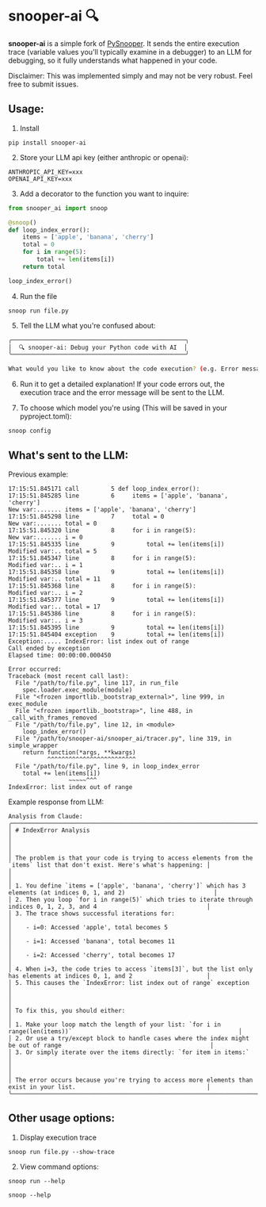 # snooper-ai 🔍

**snooper-ai** is a simple fork of [PySnooper](https://github.com/cool-RR/PySnooper). It sends the entire execution trace (variable values you'll typically examine in a debugger) to an LLM for debugging, so it fully understands what happened in your code.

Disclaimer: This was implemented simply and may not be very robust. Feel free to submit issues. 


## Usage:
1. Install
```
pip install snooper-ai
```
2. Store your LLM api key (either anthropic or openai):
```
ANTHROPIC_API_KEY=xxx
OPENAI_API_KEY=xxx
```
3. Add a decorator to the function you want to inquire:
```python
from snooper_ai import snoop

@snoop()
def loop_index_error():
    items = ['apple', 'banana', 'cherry']
    total = 0
    for i in range(5):
        total += len(items[i])
    return total

loop_index_error()

```
4. Run the file

```
snoop run file.py
```
5. Tell the LLM what you're confused about:
```bash
╭─────────────────────────────────────────────────╮
│  🔍 snooper-ai: Debug your Python code with AI  │
╰─────────────────────────────────────────────────╯

What would you like to know about the code execution? (e.g. Error messages, unexpected behavior, etc.):
```

6. Run it to get a detailed explanation! If your code errors out, the execution trace and the error message will be sent to the LLM.

7. To choose which model you're using (This will be saved in your pyproject.toml):
```
snoop config
```
## What's sent to the LLM:

Previous example:
```
17:15:51.845171 call         5 def loop_index_error():
17:15:51.845285 line         6     items = ['apple', 'banana', 'cherry']
New var:....... items = ['apple', 'banana', 'cherry']
17:15:51.845298 line         7     total = 0
New var:....... total = 0
17:15:51.845320 line         8     for i in range(5):
New var:....... i = 0
17:15:51.845335 line         9         total += len(items[i])
Modified var:.. total = 5
17:15:51.845347 line         8     for i in range(5):
Modified var:.. i = 1
17:15:51.845358 line         9         total += len(items[i])
Modified var:.. total = 11
17:15:51.845368 line         8     for i in range(5):
Modified var:.. i = 2
17:15:51.845377 line         9         total += len(items[i])
Modified var:.. total = 17
17:15:51.845386 line         8     for i in range(5):
Modified var:.. i = 3
17:15:51.845395 line         9         total += len(items[i])
17:15:51.845404 exception    9         total += len(items[i])
Exception:..... IndexError: list index out of range
Call ended by exception
Elapsed time: 00:00:00.000450

Error occurred:
Traceback (most recent call last):
  File "/path/to/file.py", line 117, in run_file
    spec.loader.exec_module(module)
  File "<frozen importlib._bootstrap_external>", line 999, in exec_module
  File "<frozen importlib._bootstrap>", line 488, in _call_with_frames_removed
  File "/path/to/file.py", line 12, in <module>
    loop_index_error()
  File "/path/to/snooper-ai/snooper_ai/tracer.py", line 319, in simple_wrapper
    return function(*args, **kwargs)
           ^^^^^^^^^^^^^^^^^^^^^^^^^
  File "/path/to/file.py", line 9, in loop_index_error
    total += len(items[i])
                 ~~~~~^^^
IndexError: list index out of range
```
Example response from LLM:
```
Analysis from Claude:
╭─────────────────────────────────────────────────────────────────────────────────────────────────────────────────────────────╮
│ # IndexError Analysis                                                                                                       │
│                                                                                                                             │
│ The problem is that your code is trying to access elements from the `items` list that don't exist. Here's what's happening: │
│                                                                                                                             │
│ 1. You define `items = ['apple', 'banana', 'cherry']` which has 3 elements (at indices 0, 1, and 2)                         │
│ 2. Then you loop `for i in range(5)` which tries to iterate through indices 0, 1, 2, 3, and 4                               │
│ 3. The trace shows successful iterations for:                                                                               │
│    - i=0: Accessed 'apple', total becomes 5                                                                                 │
│    - i=1: Accessed 'banana', total becomes 11                                                                               │
│    - i=2: Accessed 'cherry', total becomes 17                                                                               │
│ 4. When i=3, the code tries to access `items[3]`, but the list only has elements at indices 0, 1, and 2                     │
│ 5. This causes the `IndexError: list index out of range` exception                                                          │
│                                                                                                                             │
│ To fix this, you should either:                                                                                             │
│ 1. Make your loop match the length of your list: `for i in range(len(items))`                                               │
│ 2. Or use a try/except block to handle cases where the index might be out of range                                          │
│ 3. Or simply iterate over the items directly: `for item in items:`                                                          │
│                                                                                                                             │
│ The error occurs because you're trying to access more elements than exist in your list.                                     │
╰─────────────────────────────────────────────────────────────────────────────────────────────────────────────────────────────╯
```

## Other usage options:

1. Display execution trace

```
snoop run file.py --show-trace
```

2. View command options:
```
snoop run --help
```

```
snoop --help
```
